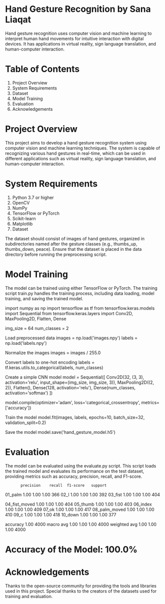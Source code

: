 # Hand Gesture Recognition by Sana Liaqat
Hand gesture recognition uses computer vision and machine learning to interpret human hand movements for intuitive interaction with digital devices. It has applications in virtual reality, sign language translation, and human-computer interaction.

# Table of Contents
1. Project Overview
2. System Requirements
3. Dataset
4. Model Training
5. Evaluation
6. Acknowledgements

# Project Overview
This project aims to develop a hand gesture recognition system using computer vision and machine learning techniques. The system is capable of recognizing various hand gestures in real-time, which can be used in different applications such as virtual reality, sign language translation, and human-computer interaction.

# System Requirements
1. Python 3.7 or higher
2. OpenCV
3. NumPy
4. TensorFlow or PyTorch
5. Scikit-learn
6. Matplotlib
7. Dataset
   
The dataset should consist of images of hand gestures, organized in subdirectories named after the gesture classes (e.g., thumbs_up, thumbs_down, peace). Ensure that the dataset is placed in the data directory before running the preprocessing script.

# Model Training
The model can be trained using either TensorFlow or PyTorch. The training script train.py handles the training process, including data loading, model training, and saving the trained model.

import numpy as np import tensorflow as tf from tensorflow.keras.models import Sequential from tensorflow.keras.layers import Conv2D, MaxPooling2D, Flatten, Dense

img_size = 64 num_classes = 2

Load preprocessed data
images = np.load('images.npy') labels = np.load('labels.npy')

Normalize the images
images = images / 255.0

Convert labels to one-hot encoding
labels = tf.keras.utils.to_categorical(labels, num_classes)

Create a simple CNN model
model = Sequential([ Conv2D(32, (3, 3), activation='relu', input_shape=(img_size, img_size, 3)), MaxPooling2D((2, 2)), Flatten(), Dense(128, activation='relu'), Dense(num_classes, activation='softmax') ])

model.compile(optimizer='adam', loss='categorical_crossentropy', metrics=['accuracy'])

Train the model
model.fit(images, labels, epochs=10, batch_size=32, validation_split=0.2)

Save the model
model.save('hand_gesture_model.h5')

# Evaluation

The model can be evaluated using the evaluate.py script. This script loads the trained model and evaluates its performance on the test dataset, providing metrics such as accuracy, precision, recall, and F1-score.

           precision    recall  f1-score   support

  01_palm       1.00      1.00      1.00       366
     02_l       1.00      1.00      1.00       392
  03_fist       1.00      1.00      1.00       404

04_fist_moved 1.00 1.00 1.00 404 05_thumb 1.00 1.00 1.00 403 06_index 1.00 1.00 1.00 409 07_ok 1.00 1.00 1.00 417 08_palm_moved 1.00 1.00 1.00 410 09_c 1.00 1.00 1.00 418 10_down 1.00 1.00 1.00 377

accuracy                            1.00      4000
macro avg       1.00      1.00      1.00      4000
weighted avg 1.00 1.00 1.00 4000

# Accuracy of the Model: 100.0%

# Acknowledgements
Thanks to the open-source community for providing the tools and libraries used in this project. Special thanks to the creators of the datasets used for training and evaluation.
